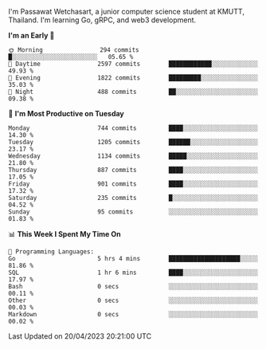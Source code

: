 
I'm Passawat Wetchasart, a junior computer science student at KMUTT, Thailand. I'm learning Go, gRPC, and web3 development.



<!--START_SECTION:waka-->
**I'm an Early 🐤** 

```text
🌞 Morning                294 commits         █░░░░░░░░░░░░░░░░░░░░░░░░   05.65 % 
🌆 Daytime                2597 commits        ████████████░░░░░░░░░░░░░   49.93 % 
🌃 Evening                1822 commits        █████████░░░░░░░░░░░░░░░░   35.03 % 
🌙 Night                  488 commits         ██░░░░░░░░░░░░░░░░░░░░░░░   09.38 % 
```
📅 **I'm Most Productive on Tuesday** 

```text
Monday                   744 commits         ████░░░░░░░░░░░░░░░░░░░░░   14.30 % 
Tuesday                  1205 commits        ██████░░░░░░░░░░░░░░░░░░░   23.17 % 
Wednesday                1134 commits        █████░░░░░░░░░░░░░░░░░░░░   21.80 % 
Thursday                 887 commits         ████░░░░░░░░░░░░░░░░░░░░░   17.05 % 
Friday                   901 commits         ████░░░░░░░░░░░░░░░░░░░░░   17.32 % 
Saturday                 235 commits         █░░░░░░░░░░░░░░░░░░░░░░░░   04.52 % 
Sunday                   95 commits          ░░░░░░░░░░░░░░░░░░░░░░░░░   01.83 % 
```


📊 **This Week I Spent My Time On** 

```text
💬 Programming Languages: 
Go                       5 hrs 4 mins        ████████████████████░░░░░   81.86 % 
SQL                      1 hr 6 mins         ████░░░░░░░░░░░░░░░░░░░░░   17.97 % 
Bash                     0 secs              ░░░░░░░░░░░░░░░░░░░░░░░░░   00.11 % 
Other                    0 secs              ░░░░░░░░░░░░░░░░░░░░░░░░░   00.03 % 
Markdown                 0 secs              ░░░░░░░░░░░░░░░░░░░░░░░░░   00.02 % 
```


 Last Updated on 20/04/2023 20:21:00 UTC
<!--END_SECTION:waka-->

<!--
**markpassawat/markpassawat** is a ✨ _special_ ✨ repository because its `README.md` (this file) appears on your GitHub profile.

Here are some ideas to get you started:

- 🔭 I’m currently working on ...
- 🌱 I’m currently learning ...
- 👯 I’m looking to collaborate on ...
- 🤔 I’m looking for help with ...
- 💬 Ask me about ...
- 📫 How to reach me: ...
- 😄 Pronouns: He/Him
- ⚡ Fun fact: ...
-->

